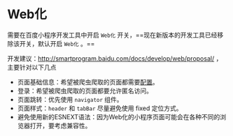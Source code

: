 # Web化

需要在百度小程序开发工具中开启 `Web化` 开关，==现在新版本的开发工具已经移除该开关，默认开启 `Web化` 。==

开发建议：<http://smartprogram.baidu.com/docs/develop/web/proposal/> ，主要针对以下几点

- 页面基础信息：希望被爬虫爬取的页面都需要[配置](<https://smartprogram.baidu.com/docs/develop/api/pageinfo/>)。
- 登录：希望被爬虫爬取的页面都要允许匿名访问。
- 页面跳转：优先使用 `navigator` 组件。
- 页面样式：`header` 和 `tabBar` 尽量避免使用 fixed 定位方式。
- 避免使用新的ESNEXT语法：因为Web化的小程序页面可能会在各种不同的浏览器打开，要考虑兼容性。

